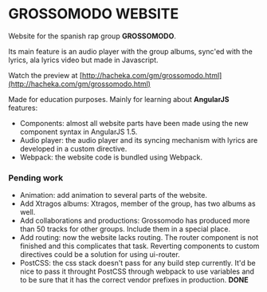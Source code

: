 # GROSSOMODO WEBSITE

Website for the spanish rap group **GROSSOMODO**.

Its main feature is an audio player with the group albums, sync'ed with the lyrics, ala lyrics video but made in Javascript.

Watch the preview at [http://hacheka.com/gm/grossomodo.html](http://hacheka.com/gm/grossomodo.html)

Made for education purposes. Mainly for learning about **AngularJS** features:
* Components: almost all website parts have been made using the new component syntax in AngularJS 1.5.
* Audio player: the audio player and its syncing mechanism with lyrics are developed in a custom directive.
* Webpack: the website code is bundled using Webpack.

### Pending work
* Animation: add animation to several parts of the website.
* Add Xtragos albums: Xtragos, member of the group, has two albums as well.
* Add collaborations and productions: Grossomodo has produced more than 50 tracks for other groups. Include them in a special place.
* Add routing: now the website lacks routing. The router component is not finished and this complicates that task. Reverting components to custom directives could be a solution for using ui-router.
* PostCSS: the css stack doesn't pass for any build step currently. It'd be nice to pass it throught PostCSS through webpack to use variables and to be sure that it has the correct vendor prefixes in production. **DONE**
